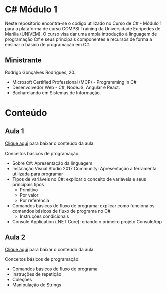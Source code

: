 # C\# Módulo 1
Neste repositório encontra-se o código utilizado no Curso de C\# - Módulo 1 para a plataforma de curso COMPSI Training da Universidade Eurípedes de Marília (UNIVEM). O curso visa dar uma ampla introdução à linguagem de programação C\# e seus principais componentes e recursos de forma a ensinar o básico de programação em C\#.

## Ministrante
Rodrigo Gonçalves Rodrigues, 20. 
- Microsoft Certified Professional (MCP) - Programming in C\#
- Desenvolvedor Web - C\#, NodeJS, Angular e React.
- Bacharelando em Sistemas de Informação.

# Conteúdo
## Aula 1 
[Clique aqui](https://1drv.ms/p/s!AtHtxx6qNsmcw0dOstz1DKATaHXK) para baixar o conteúdo da aula.

Conceitos básicos de programação:
- Sobre C#: Apresentação da linguagem
- Instalação Visual Studio 2017 Community: Apresentação a ferramenta utilizada para programar
- Tipos de variáveis no C#: explicar o conceito de variáveis e seus principais tipos
  - Primitivo
  - Por valor
  - Por referência
- Comandos básicos de fluxo de programa: explicar como funciona os comandos básicos de fluxo de programa no C\#
  - Instruções condicionais
- Console Application (.NET Core): criando o primeiro projeto ConsoleApp

## Aula 2
[Clique aqui](https://1drv.ms/p/s!AtHtxx6qNsmcw0hdJNQqcCgyUCxG) para baixar o conteúdo da aula.

Conceitos básicos de programação:
- Comandos básicos de fluxo de programa
- Instruções de repetição
- Coleções
- Manipulação de Strings
